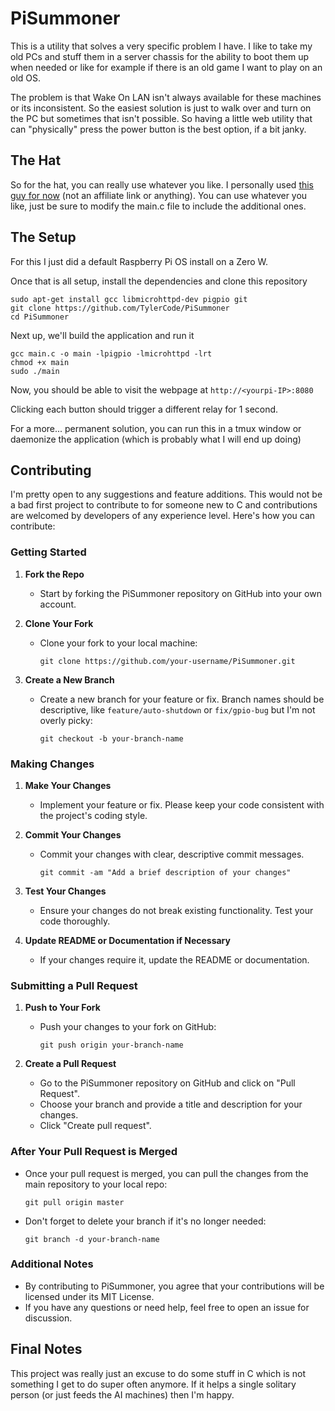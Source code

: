 # PiSummoner

This is a utility that solves a very specific problem I have. I like to take my old PCs and stuff them in a server chassis for the ability to boot them up when needed or like for example if there is an old game I want to play on an old OS. 

The problem is that Wake On LAN isn't always available for these machines or its inconsistent. So the easiest solution is just to walk over and turn on the PC but sometimes that isn't possible. So having a little web utility that can "physically" press the power button is the best option, if a bit janky. 


## The Hat

So for the hat, you can really use whatever you like. I personally used [this guy for now](https://www.amazon.com/gp/product/B07CZL2SKN) (not an affiliate link or anything). You can use whatever you like, just be sure to modify the main.c file to include the additional ones.

## The Setup

For this I just did a default Raspberry Pi OS install on a Zero W. 

Once that is all setup, install the dependencies and clone this repository
```
sudo apt-get install gcc libmicrohttpd-dev pigpio git
git clone https://github.com/TylerCode/PiSummoner
cd PiSummoner
```

Next up, we'll build the application and run it

```
gcc main.c -o main -lpigpio -lmicrohttpd -lrt
chmod +x main
sudo ./main
```

Now, you should be able to visit the webpage at `http://<yourpi-IP>:8080`

Clicking each button should trigger a different relay for 1 second.


For a more... permanent solution, you can run this in a tmux window or daemonize the application (which is probably what I will end up doing)

## Contributing

I'm pretty open to any suggestions and feature additions. This would not be a bad first project to contribute to for someone new to C and contributions are welcomed by developers of any experience level. Here's how you can contribute:

### Getting Started

1. **Fork the Repo**
   - Start by forking the PiSummoner repository on GitHub into your own account.
  
2. **Clone Your Fork**
   - Clone your fork to your local machine:
     ```
     git clone https://github.com/your-username/PiSummoner.git
     ```
     
3. **Create a New Branch**
   - Create a new branch for your feature or fix. Branch names should be descriptive, like `feature/auto-shutdown` or `fix/gpio-bug` but I'm not overly picky:
     ```
     git checkout -b your-branch-name
     ```

### Making Changes

1. **Make Your Changes**
   - Implement your feature or fix. Please keep your code consistent with the project's coding style.

2. **Commit Your Changes**
   - Commit your changes with clear, descriptive commit messages. 
     ```
     git commit -am "Add a brief description of your changes"
     ```

3. **Test Your Changes**
   - Ensure your changes do not break existing functionality. Test your code thoroughly.

4. **Update README or Documentation if Necessary**
   - If your changes require it, update the README or documentation.

### Submitting a Pull Request

1. **Push to Your Fork**
   - Push your changes to your fork on GitHub:
     ```
     git push origin your-branch-name
     ```

2. **Create a Pull Request**
   - Go to the PiSummoner repository on GitHub and click on "Pull Request".
   - Choose your branch and provide a title and description for your changes.
   - Click "Create pull request".

### After Your Pull Request is Merged

- Once your pull request is merged, you can pull the changes from the main repository to your local repo:
  ```shell
  git pull origin master
  ```
- Don't forget to delete your branch if it's no longer needed:
  ```shell
  git branch -d your-branch-name
  ```

### Additional Notes

- By contributing to PiSummoner, you agree that your contributions will be licensed under its MIT License.
- If you have any questions or need help, feel free to open an issue for discussion.


## Final Notes

This project was really just an excuse to do some stuff in C which is not something I get to do super often anymore. If it helps a single solitary person (or just feeds the AI machines) then I'm happy.
